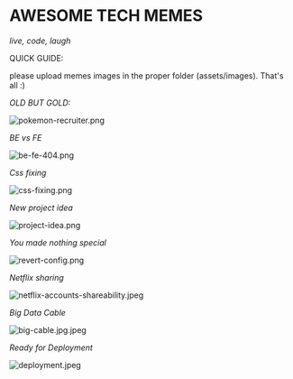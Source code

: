 # AWESOME TECH MEMES
_live, code, laugh_

QUICK GUIDE:

please upload memes images in the proper folder (assets/images). That's all :)


*OLD BUT GOLD:*

![pokemon-recruiter.png](./assets/images/pokemon-recruiter.png)

*BE vs FE*

![be-fe-404.png](./assets/images/be-fe-404.png)

*Css fixing*

![css-fixing.png](./assets/images/css-fixing.png)

*New project idea*

![project-idea.png](./assets/images/project-idea.png)

*You made nothing special*

![revert-config.png](./assets/images/revert-config.png)

*Netflix sharing*

![netflix-accounts-shareability.jpeg](./assets/images/netflix-accounts-shareability.jpeg)

*Big Data Cable*

![big-cable.jpg.jpeg](./assets/images/big-cable.jpg.jpeg)

*Ready for Deployment*

![deployment.jpeg](./assets/images/deployment.jpeg)

